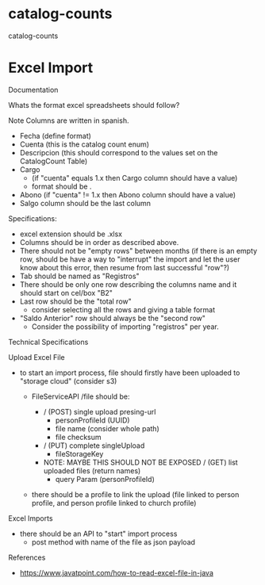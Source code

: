 # catalog-counts
catalog-counts

# Excel Import
Documentation

Whats the format excel spreadsheets should follow?

Note Columns are written in spanish.
 - Fecha (define format)
 - Cuenta (this is the catalog count enum)
 - Descripcion (this should correspond to the values set on the CatalogCount Table)
 - Cargo 
    - (if "cuenta" equals 1.x then Cargo column should have a value)
    - format should be <number>.<number>
 - Abono (if "cuenta" != 1.x then Abono column should have a value)
 - Salgo column should be the last column
 
 Specifications:
 - excel extension should be .xlsx
 - Columns should be in order as described above.
 - There should not be "empty rows" between months (if there is an empty row, should be have a way to "interrupt" the import and let the user know about this error, then resume from last successful "row"?)
 - Tab should be named as "Registros" 
 - There should be only one row describing the columns name and it should start on cel/box "B2"
 - Last row should be the "total row"
    - consider selecting all the rows and giving a table format
 - "Saldo Anterior" row should always be the "second row"
    - Consider the possibility of importing "registros" per year.
    
    
 Technical Specifications
 
 Upload Excel File
 - to start an import process, file should firstly have been uploaded to "storage cloud" (consider s3)
    - FileServiceAPI /file should be:
        - / (POST) single upload presing-url 
           - personProfileId (UUID)
           - file name (consider whole path) 
           - file checksum
        - / (PUT) complete singleUpload
            -  fileStorageKey
        - NOTE: MAYBE THIS SHOULD NOT BE EXPOSED / (GET) list uploaded files (return names)
            - query Param (personProfileId)
            
    - there should be a profile to link the upload (file linked to person profile, and person profile linked to church profile)

    
  Excel Imports
  - there should be an API to "start" import process
    - post method with name of the file as json payload
    
    
    
 References
 - https://www.javatpoint.com/how-to-read-excel-file-in-java
